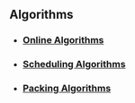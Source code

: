 Algorithms
----


- ### [Online Algorithms](https://github.com/hxwang/Seminar/blob/master/Paper-Summary/algorithms/Online-Algorithms.md)

- ### [Scheduling Algorithms](https://github.com/hxwang/Seminar/blob/master/Paper-Summary/algorithms/scheduling-algorithms.md)

- ### [Packing Algorithms](https://github.com/hxwang/Seminar/blob/master/Paper-Summary/algorithms/packing-algorithm.md)
